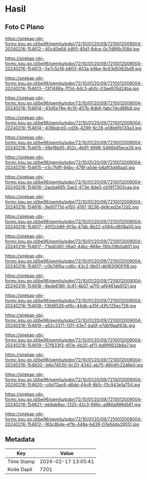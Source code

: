 # Hasil

## Foto C Plano

https://sirekap-obj-formc.kpu.go.id/be96/pemilu/pdpr/72/10/01/20/09/7210012009004-20240216-154612--40c40e64-b8f0-45d1-8dce-0c7d9f6c108d.jpg

https://sirekap-obj-formc.kpu.go.id/be96/pemilu/pdpr/72/10/01/20/09/7210012009004-20240216-154613--5e7c5cf8-b803-403a-b9be-9c63d5062bd9.jpg

https://sirekap-obj-formc.kpu.go.id/be96/pemilu/pdpr/72/10/01/20/09/7210012009004-20240216-154613--13f1488a-7f3d-4dc3-ab0c-03ae935d24ba.jpg

https://sirekap-obj-formc.kpu.go.id/be96/pemilu/pdpr/72/10/01/20/09/7210012009004-20240216-154614--43d5e78e-6c5f-457b-8db6-fabc7dcd88b8.jpg

https://sirekap-obj-formc.kpu.go.id/be96/pemilu/pdpr/72/10/01/20/09/7210012009004-20240216-154614--436bdcd3-cd2b-4299-9c28-e08b6fb133a3.jpg

https://sirekap-obj-formc.kpu.go.id/be96/pemilu/pdpr/72/10/01/20/09/7210012009004-20240216-154615--59ef8b95-452c-4b91-9996-5496b85ece26.jpg

https://sirekap-obj-formc.kpu.go.id/be96/pemilu/pdpr/72/10/01/20/09/7210012009004-20240216-154615--c5c7fdff-94bc-478f-a5de-b8aff3dd6aa0.jpg

https://sirekap-obj-formc.kpu.go.id/be96/pemilu/pdpr/72/10/01/20/09/7210012009004-20240216-154616--2acba695-2ae2-473e-8de5-cb1917303caa.jpg

https://sirekap-obj-formc.kpu.go.id/be96/pemilu/pdpr/72/10/01/20/09/7210012009004-20240216-154616--9e91771d-e150-4197-9236-de9ced2e72d2.jpg

https://sirekap-obj-formc.kpu.go.id/be96/pemilu/pdpr/72/10/01/20/09/7210012009004-20240216-154617--40f2cb86-6f3a-47db-8b22-e084cd808a00.jpg

https://sirekap-obj-formc.kpu.go.id/be96/pemilu/pdpr/72/10/01/20/09/7210012009004-20240216-154617--71ed0361-26a0-44bc-868e-190c59b0a801.jpg

https://sirekap-obj-formc.kpu.go.id/be96/pemilu/pdpr/72/10/01/20/09/7210012009004-20240216-154617--c0b7df6a-cd6c-43c2-9b01-db163f9051f8.jpg

https://sirekap-obj-formc.kpu.go.id/be96/pemilu/pdpr/72/10/01/20/09/7210012009004-20240216-154618--8ede6186-3c61-4b57-a7f0-af6461ab9121.jpg

https://sirekap-obj-formc.kpu.go.id/be96/pemilu/pdpr/72/10/01/20/09/7210012009004-20240216-154618--f3fd8528-ef6c-44db-a35f-d3fc125ec726.jpg

https://sirekap-obj-formc.kpu.go.id/be96/pemilu/pdpr/72/10/01/20/09/7210012009004-20240216-154619--a52c3371-1311-43e7-ba5f-e7db19aaf63b.jpg

https://sirekap-obj-formc.kpu.go.id/be96/pemilu/pdpr/72/10/01/20/09/7210012009004-20240216-154619--57f833f3-451e-4b20-af11-bd9f6632b6a7.jpg

https://sirekap-obj-formc.kpu.go.id/be96/pemilu/pdpr/72/10/01/20/09/7210012009004-20240216-154620--b6e74030-6c20-4342-ab75-4804fc22d6e0.jpg

https://sirekap-obj-formc.kpu.go.id/be96/pemilu/pdpr/72/10/01/20/09/7210012009004-20240216-154620--c6d73ac6-d6dd-44c8-8b1c-f3c943e1a754.jpg

https://sirekap-obj-formc.kpu.go.id/be96/pemilu/pdpr/72/10/01/20/09/7210012009004-20240216-154621--eb9ab8ac-1325-42c3-896c-a980a999d561.jpg

https://sirekap-obj-formc.kpu.go.id/be96/pemilu/pdpr/72/10/01/20/09/7210012009004-20240216-154612--165c8b4e-ef1b-448a-b439-07e64da29551.jpg


## Metadata

| Key        | Value               |
| ---------- | ------------------- |
| Time Stamp | 2024-02-17 13:05:41 |
| Kode Dapil | 7201                |



